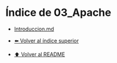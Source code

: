 # Índice de 03_Apache

- [Introduccion.md](Introduccion.md)

- [⬅️ Volver al índice superior](../Index.md)
- [⬆️ Volver al README](/README.md)
